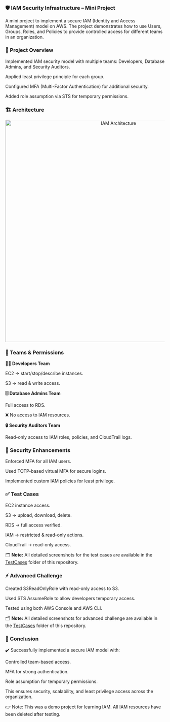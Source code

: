 ### 🛡️ IAM Security Infrastructure – Mini Project

A mini project to implement a secure IAM (Identity and Access Management) model on AWS.
The project demonstrates how to use Users, Groups, Roles, and Policies to provide controlled access for different teams in an organization.

### 🚀 Project Overview

Implemented IAM security model with multiple teams: Developers, Database Admins, and Security Auditors.

Applied least privilege principle for each group.

Configured MFA (Multi-Factor Authentication) for additional security.

Added role assumption via STS for temporary permissions.

### 🏗️ Architecture
<p align="center"> <img width="700" alt="IAM Architecture" src="https://github.com/user-attachments/assets/example-iam-architecture.png" /> </p>

### 👥 Teams & Permissions

**👨‍💻 Developers Team**

EC2 → start/stop/describe instances.

S3 → read & write access.

**🗄️ Database Admins Team**

Full access to RDS.

❌ No access to IAM resources.

**🔒 Security Auditors Team**

Read-only access to IAM roles, policies, and CloudTrail logs.

### 🔐 Security Enhancements

Enforced MFA for all IAM users.

Used TOTP-based virtual MFA for secure logins.

Implemented custom IAM policies for least privilege.

### ✅ Test Cases

EC2 instance access.

S3 → upload, download, delete.

RDS → full access verified.

IAM → restricted & read-only actions.

CloudTrail → read-only access.

🗂️ **Note:** All detailed screenshots for the test cases are available in the [TestCases](./TestCases) folder of this repository.  


### ⚡ Advanced Challenge

Created S3ReadOnlyRole with read-only access to S3.

Used STS AssumeRole to allow developers temporary access.

Tested using both AWS Console and AWS CLI.

🗂️ **Note:** All detailed screenshots for advanced challenge are available in the [TestCases](./TestCases/Role) folder of this repository.  

### 📝 Conclusion

✔️ Successfully implemented a secure IAM model with:

Controlled team-based access.

MFA for strong authentication.

Role assumption for temporary permissions.

This ensures security, scalability, and least privilege access across the organization.

👉 Note: This was a demo project for learning IAM.
All IAM resources have been deleted after testing.